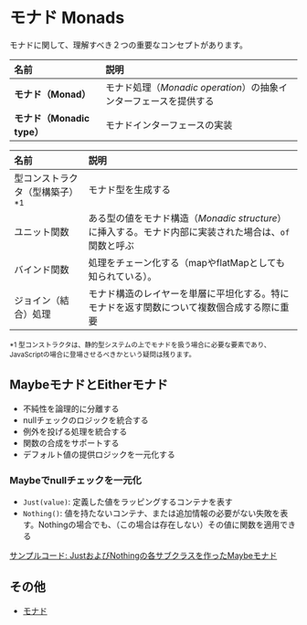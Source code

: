 # モナド Monads
モナドに関して、理解すべき２つの重要なコンセプトがあります。

|名前|説明|
|:-|:-|
|**モナド（Monad）**|モナド処理（_Monadic operation_）の抽象インターフェースを提供する|
|**モナド（Monadic type）**|モナドインターフェースの実装|

|名前|説明|
|:-|:-|
|型コンストラクタ（型構築子）<sup>*1</sup>|モナド型を生成する|
|ユニット関数|ある型の値をモナド構造（_Monadic structure_）に挿入する。モナド内部に実装された場合は、`of`関数と呼ぶ|
|バインド関数|処理をチェーン化する（mapやflatMapとしても知られている）。|
|ジョイン（結合）処理|モナド構造のレイヤーを単層に平坦化する。特にモナドを返す関数について複数個合成する際に重要|

<sup>*1 型コンストラクタは、静的型システムの上でモナドを扱う場合に必要な要素であり、JavaScriptの場合に登場させるべきかという疑問は残ります。</sup>

## MaybeモナドとEitherモナド

- 不純性を論理的に分離する
- nullチェックのロジックを統合する
- 例外を投げる処理を統合する
- 関数の合成をサポートする
- デフォルト値の提供ロジックを一元化する

### Maybeでnullチェックを一元化
- `Just(value)`: 定義した値をラッピングするコンテナを表す
- `Nothing()`: 値を持たないコンテナ、または追加情報の必要がない失敗を表す。Nothingの場合でも、（この場合は存在しない）その値に関数を適用できる

[サンプルコード: JustおよびNothingの各サブクラスを作ったMaybeモナド](https://codesandbox.io/s/maybe-monads-g771rw?file=/src/maybe.ts)

## その他

- [モナド](https://bit.ly/43ex3VT)

